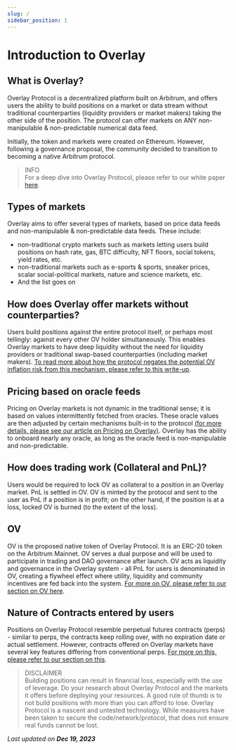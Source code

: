 ```yaml
---
slug: /
sidebar_position: 1
---
```


# Introduction to Overlay


## What is Overlay?

Overlay Protocol is a decentralized platform built on Arbitrum, and offers users the ability to build positions on a market or data stream without traditional counterparties (liquidity providers or market makers) taking the other side of the position. The protocol can offer markets on ANY non-manipulable & non-predictable numerical data feed.

Initially, the token and markets were created on Ethereum. However, following a governance proposal, the community decided to transition to becoming a native Arbitrum protocol.



> INFO    
> For a deep dive into Overlay Protocol, please refer to our white paper [here](https://gateway.pinata.cloud/ipfs/QmVMX7DH8Kh22kxMyDFGUJcw1a3irNPvyZBtAogkyJYJEv).




## Types of markets

Overlay aims to offer several types of markets, based on price data feeds and non-manipulable & non-predictable data feeds. These include:



* non-traditional crypto markets such as markets letting users build positions on hash rate, gas, BTC difficulty, NFT floors, social tokens, yield rates, etc. 
* non-traditional markets such as e-sports & sports, sneaker prices, scalar social-political markets, nature and science markets, etc. 
* And the list goes on


## How does Overlay offer markets without counterparties?

Users build positions against the entire protocol itself, or perhaps most tellingly: against every other OV holder simultaneously. This enables Overlay markets to have deep liquidity without the need for liquidity providers or traditional swap-based counterparties (including market makers). [To read more about how the protocol negates the potential OV inflation risk from this mechanism, please refer to this write-up](https://mirror.xyz/0x7999C7f0b9f2259434b7aD130bBe36723a49E14e/vtmmujPcVINTIVavcsztrYHmP_N1mA4RwgYHmZ8lLdw ).


## Pricing based on oracle feeds

Pricing on Overlay markets is not dynamic in the traditional sense; it is based on values intermittently fetched from oracles. These oracle values are then adjusted by certain mechanisms built-in to the protocol [(for more details, please see our article on Pricing on Overlay)](https://mirror.xyz/0x7999C7f0b9f2259434b7aD130bBe36723a49E14e/vtmmujPcVINTIVavcsztrYHmP_N1mA4RwgYHmZ8lLdw). Overlay has the ability to onboard nearly any oracle, as long as the oracle feed is non-manipulable and non-predictable. 

 ## How does trading work (Collateral and PnL)?

Users would be required to lock OV as collateral to a position in an Overlay market. PnL is settled in OV. OV is minted by the protocol and sent to the user as PnL if a position is in profit; on the other hand, if the position is at a loss, locked OV is burned (to the extent of the loss).


## OV

OV is the proposed native token of Overlay Protocol. It is an ERC-20 token on the Arbitrum Mainnet. OV serves a dual purpose and will be used to participate in trading and DAO governance after launch. OV acts as liquidity and governance in the Overlay system - all PnL for users is denominated in OV, creating a flywheel effect where utility, liquidity and community incentives are fed back into the system. [For more on OV, please refer to our section on OV here](https://overlay-docs-git-doc-ov-update-overlayprotocol.vercel.app/Concepts%20Explained/OVL).


## Nature of Contracts entered by users

Positions on Overlay Protocol resemble perpetual futures contracts (perps) - similar to perps, the contracts keep rolling over, with no expiration date or actual settlement. However, contracts offered on Overlay markets have several key features differing from conventional perps. [For more on this, please refer to our section on this](https://overlay-docs-git-doc-ov-update-overlayprotocol.vercel.app/Concepts%20Explained/How%20is%20Overlay%20different).


> DISCLAIMER     
> Building positions can result in financial loss, especially with the use of leverage. Do your research about Overlay Protocol and the markets it offers before deploying your resources. A good rule of thumb is to not build positions with more than you can afford to lose. Overlay Protocol is a nascent and untested technology. While measures have been taken to secure the code/network/protocol, that does not ensure real funds cannot be lost.


<p style={{textAlign: 'right'}}>
<em>Last updated on <strong>Dec 19, 2023</strong></em></p>
